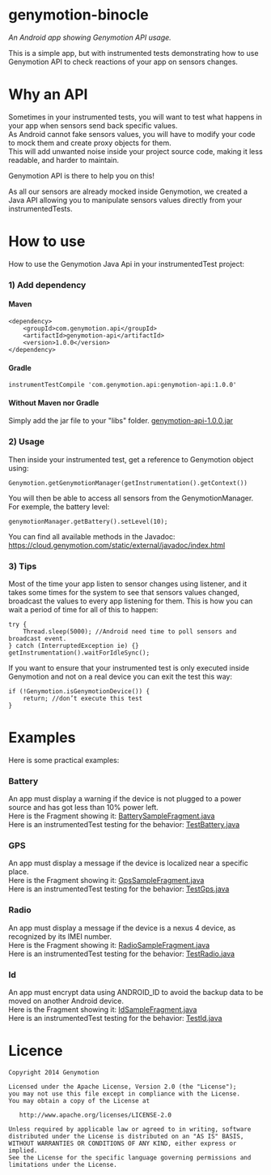 genymotion-binocle
==================

*An Android app showing Genymotion API usage.*

This is a simple app, but with instrumented tests demonstrating how to use Genymotion API to check reactions of your app on sensors changes.

# Why an API
Sometimes in your instrumented tests, you will want to test what happens in your app when sensors send back specific values.  
As Android cannot fake sensors values, you will have to modify your code to mock them and create proxy objects for them.  
This will add unwanted noise inside your project source code, making it less readable, and harder to maintain.  

Genymotion API is there to help you on this!

As all our sensors are already mocked inside Genymotion, we created a Java API allowing you to manipulate sensors values directly from your instrumentedTests.

# How to use
How to use the Genymotion Java Api in your instrumentedTest project:
### 1) Add dependency
#### Maven
```
<dependency>
    <groupId>com.genymotion.api</groupId>
    <artifactId>genymotion-api</artifactId>
    <version>1.0.0</version>
</dependency>
```
#### Gradle
```
instrumentTestCompile 'com.genymotion.api:genymotion-api:1.0.0'
```
#### Without Maven nor Gradle
Simply add the jar file to your "libs" folder.
[genymotion-api-1.0.0.jar](http://www.genymotion.com/download/com.genymotion.api/genymotion-api/1.0.0/genymotion-api-1.0.0.jar)

### 2) Usage
Then inside your instrumented test, get a reference to Genymotion object using:
```
Genymotion.getGenymotionManager(getInstrumentation().getContext())
```
You will then be able to access all sensors from the GenymotionManager. For exemple, the battery level:
```
genymotionManager.getBattery().setLevel(10);
```
You can find all available methods in the Javadoc:
https://cloud.genymotion.com/static/external/javadoc/index.html

### 3) Tips
Most of the time your app listen to sensor changes using listener, and it takes some times for the system to see that sensors values changed, broadcast the values to every app listening for them. This is how you can wait a period of time for all of this to happen:
```
try {
    Thread.sleep(5000); //Android need time to poll sensors and broadcast event.
} catch (InterruptedException ie) {}
getInstrumentation().waitForIdleSync();
```
If you want to ensure that your instrumented test is only executed inside Genymotion and not on a real device you can exit the test this way:
```
if (!Genymotion.isGenymotionDevice()) {
    return; //don’t execute this test
}
```

# Examples
Here is some practical examples:

### Battery
An app must display a warning if the device is not plugged to a power source and has got less than 10% power left.  
Here is the Fragment showing it: [BatterySampleFragment.java](https://github.com/Genymobile/genymotion-binocle/blob/master/binocle/src/main/java/com/genymotion/binocle/BatterySampleFragment.java)  
Here is an instrumentedTest testing for the behavior: [TestBattery.java](https://github.com/Genymobile/genymotion-binocle/blob/master/binocle/src/instrumentTest/java/com/genymotion/binocle/test/TestBattery.java)

### GPS
An app must display a message if the device is localized near a specific place.  
Here is the Fragment showing it: [GpsSampleFragment.java](https://github.com/Genymobile/genymotion-binocle/blob/master/binocle/src/main/java/com/genymotion/binocle/GpsSampleFragment.java)  
Here is an instrumentedTest testing for the behavior:  [TestGps.java](https://github.com/Genymobile/genymotion-binocle/blob/master/binocle/src/instrumentTest/java/com/genymotion/binocle/test/TestGps.java)

### Radio
An app must display a message if the device is a nexus 4 device, as recognized by its IMEI number.  
Here is the Fragment showing it: [RadioSampleFragment.java](https://github.com/Genymobile/genymotion-binocle/blob/master/binocle/src/main/java/com/genymotion/binocle/RadioSampleFragment.java)  
Here is an instrumentedTest testing for the behavior:  [TestRadio.java](https://github.com/Genymobile/genymotion-binocle/blob/master/binocle/src/instrumentTest/java/com/genymotion/binocle/test/TestRadio.java)

### Id
An app must encrypt data using ANDROID_ID to avoid the backup data to be moved on another Android device.  
Here is the Fragment showing it: [IdSampleFragment.java](https://github.com/Genymobile/genymotion-binocle/blob/master/binocle/src/main/java/com/genymotion/binocle/IdSampleFragment.java)  
Here is an instrumentedTest testing for the behavior:  [TestId.java](https://github.com/Genymobile/genymotion-binocle/blob/master/binocle/src/instrumentTest/java/com/genymotion/binocle/test/TestId.java)


# Licence
```
Copyright 2014 Genymotion

Licensed under the Apache License, Version 2.0 (the "License");
you may not use this file except in compliance with the License.
You may obtain a copy of the License at

   http://www.apache.org/licenses/LICENSE-2.0

Unless required by applicable law or agreed to in writing, software
distributed under the License is distributed on an "AS IS" BASIS,
WITHOUT WARRANTIES OR CONDITIONS OF ANY KIND, either express or implied.
See the License for the specific language governing permissions and
limitations under the License.
```